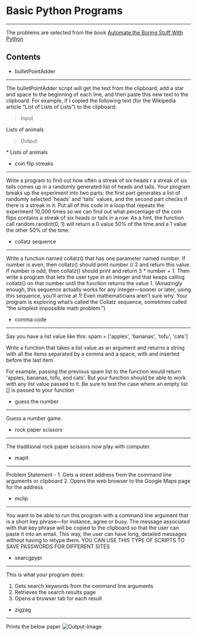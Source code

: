 # Basic Python Programs
---
The problems are selected from the book [Automate the Boring Stuff With Python](https://automatetheboringstuff.com/ "Automate the Boring Stuff")

## Contents

* bulletPointAdder
---
The bulletPointAdder script will get the text from the clipboard, add
a star and space to the beginning of each line, and then paste this new
text to the clipboard. For example, if I copied the following text (for
the Wikipedia article “List of Lists of Lists”) to the clipboard:

>Input

Lists of animals

>Output

\* Lists of animals

* coin flip streaks
---
Write a program to find out how often a streak of six heads r a
streak of six tails comes up in a randomly generated list of heads and
tails. Your program breaks up the experiment into two parts: the first
part generates a list of randomly selected 'heads' and 'tails' values,
and the second part checks if there is a streak in it. Put all of this
code in a loop that repeats the experiment 10,000 times so we can find
out what percentage of the coin flips contains a streak of six heads or
tails in a row. As a hint, the function call random.randint(0, 1) will
return a 0 value 50% of the time and a 1 value the other 50% of the
time.

* collatz sequence
---
Write a function named collatz() that has one parameter named number.
If number is even, then collatz() should print number // 2 and return this value.
If number is odd, then collatz() should print and return 3 * number + 1.
Then write a program that lets the user type in an integer
and that keeps calling collatz() on that number until the function returns the value 1.
(Amazingly enough, this sequence actually works for any integer—sooner or later, using this sequence,
you’ll arrive at 1! Even mathematicians aren’t sure why.
Your program is exploring what’s called the Collatz sequence, sometimes called “the simplest impossible math problem.”) 

* comma code
---
Say you have a list value like this: spam = ['apples', 'bananas', 'tofu',
'cats']

Write a function that takes a list value as an argument and
returns a string with all the items separated by a comma and a space,
with and inserted before the last item.

For example, passing the previous spam list to the function would return 'apples, bananas, tofu,
and cats'. But your function should be able to work with any list value
passed to it. Be sure to test the case where an empty list [] is passed
to your function

* guess the number
---
  Guess a number game.

* rock paper scissors
---
  The traditional rock paper scissors now play with computer.

* mapIt
---
Problem Statement - 1. Gets a street address from the command line arguments or clipboard
                    2. Opens the web browser to the Google Maps page for the address

* mclip
---
You want to be able to run this program with a command line argument
that is a short key phrase—for instance, agree or busy. The message
associated with that key phrase will be copied to the clipboard so that
the user can paste it into an email. This way, the user can have long,
detailed messages without having to retype them.
YOU CAN USE THIS TYPE OF SCRIPTS TO SAVE PASSWORDS FOR DIFFERENT SITES

* searcgpypi
---
This is what your program does:
1. Gets search keywords from the command line arguments
1. Retrieves the search results page
1. Opens a browser tab for each result

* zigzag
---
Prints the below paper
![Output-Image](https://github.com/swarupsarangi113/py-projects/blob/master/Projects%20from%20Auotmate%20the%20Boring%20Stuff/zigzag-output.png)
